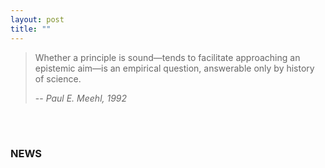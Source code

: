 ```yaml
---
layout: post
title: ""
---
```




> Whether a principle is sound—tends to facilitate approaching an epistemic aim—is an empirical question, answerable only by history of science.
>
> -- <cite>Paul E. Meehl, 1992</cite>

<br>

<br>

### NEWS

<html lang="en">
<head>
    <meta charset="UTF-8">
    <meta name="viewport" content="width=device-width, initial-scale=1.0">
    <title>News Page</title>
    <style>
        .news-frame {
            width: 100%; 
            background-color: #fff;
        }

        .news-item {
            border: 1px solid #ddd;
            padding: 10px;
            margin-bottom: 10px;
            background-color: rgba(255, 255, 255, 0);
        }

        h2 {
            color: #333;
            cursor: pointer; 
        }

        p {
            color: #666;
        }
         .read-more {
            color: #000;
            cursor: pointer;
            font-weight: bold;
        }
    </style>
</head>

<body>
        <div class="news-item" onclick="window.location.href='news/reproducible_workshop';">
        <h2>New workshop announced: A Workflow for Open Reproducible Code in Science (WORCS)</h2>
        <p>We are excited to announce that registration is now open for our first workshop of the new academic year. In the morning session, Casper van Lissa will introduce the fundamental principles of reproducible science ... <a class="read-more" href="news/reproducible_workshop">Read more</a> </p>
    </div>
   <div class="news-frame">
        <div class="news-item" onclick="window.location.href='news/phdday_announce';">
        <h2>First PMGS PhD Day Conference</h2>
        <p>We're excited to announce that registration is now open for the first Paul Meehl Graduate School PhD Day conference. This session can present a great oppuntunity for PhD students to get feedback on their work from experts and peers ... <a class="read-more" href="news/phdday_announce">Read more</a> </p>
    </div> 
   <div class="news-frame">
        <div class="news-item" onclick="window.location.href='news/News_fourth';">
        <h2>New workshop announced: Advanced Topics in Data Simulation</h2>
        <p>We're excited to announce that registration is now open for the fourth (and the last for this academic year) workshop of the Paul Meehl Graduate School. During the morning session, Lisa DeBruine will discuss ... <a class="read-more" href="news/News_fourth">Read more</a> </p>
    </div>
    <div class="news-item" onclick="window.location.href='news/thirdworkshop';">
        <h2>New workshop announced: Value, Diversity and Epistemic Inclusion in Science</h2>
        <p>We're excited to announce that registration is now open for the third workshop of the Paul Meehl Graduate School. During the morning session, Vlasta Sikimić will delve into the network of values ... <a class="read-more" href="news/thirdworkshop">Read more</a> </p>
    </div>
</body>
       
</html>

